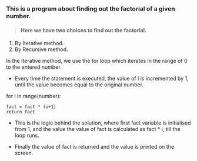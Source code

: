 ### This is a program about finding out the factorial of a given number.

> #### Here we have two choices to find out the factorial.

1. By Iterative method.
2. By Recursive method.

In the Iterative method, we use the for loop which iterates in the range of 0 to the entered number.
- Every time the statement is executed, the value of i is incremented by 1, until the value becomes equal to the original number.

for i in range(number):

    fact = fact * (i+1)
    return fact

- This is the logic behind the solution, where first fact variable is initialised from 1, and the value the value of fact is calculated as fact * i, till the loop runs.

- Finally the value of fact is returned and the value is printed on the screen.
